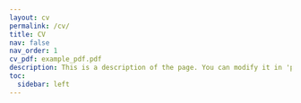 ```yaml
---
layout: cv
permalink: /cv/
title: CV
nav: false
nav_order: 1
cv_pdf: example_pdf.pdf
description: This is a description of the page. You can modify it in 'pages/_cv.md'. You can also change or remove the top pdf download button.
toc:
  sidebar: left
---
```

